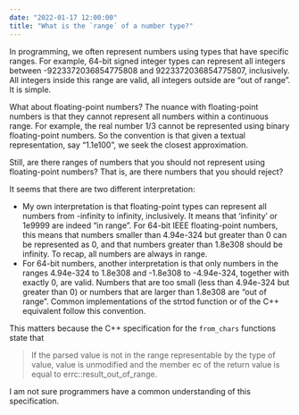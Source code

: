 ```yaml
---
date: "2022-01-17 12:00:00"
title: "What is the `range´ of a number type?"
---
```




In programming, we often represent numbers using types that have specific ranges. For example, 64-bit signed integer types can represent all integers between -9223372036854775808 and 9223372036854775807, inclusively. All integers inside this range are valid, all integers outside are &ldquo;out of range&rdquo;. It is simple.

What about floating-point numbers? The nuance with floating-point numbers is that they cannot represent all numbers within a continuous range. For example, the real number 1/3 cannot be represented using binary floating-point numbers. So the convention is that given a textual representation, say &ldquo;1.1e100&rdquo;, we seek the closest approximation.

Still, are there ranges of numbers that you should not represent using floating-point numbers? That is, are there numbers that you should reject?

It seems that there are two different interpretation:

- My own interpretation is that floating-point types can represent all numbers from -infinity to infinity, inclusively. It means that &lsquo;infinity&rsquo; or 1e9999 are indeed &ldquo;in range&rdquo;. For 64-bit IEEE floating-point numbers, this means that numbers smaller than 4.94e-324 but greater than 0 can be represented as 0, and that numbers greater than 1.8e308 should be infinity. To recap, all numbers are always in range.
- For 64-bit numbers, another interpretation is that only numbers in the ranges 4.94e-324 to 1.8e308 and -1.8e308 to -4.94e-324, together with exactly 0, are valid. Numbers that are too small (less than 4.94e-324 but greater than 0) or numbers that are larger than 1.8e308 are &ldquo;out of range&rdquo;. Common implementations of the strtod function or of the C++ equivalent follow this convention.


This matters because the C++ specification for the `from_chars` functions state that

> <p dir="auto">If the parsed value is not in the range representable by the type of value, value is unmodified and the member ec of the return value is equal to errc​::​result_­out_­of_­range.



I am not sure programmers have a common understanding of this specification.

